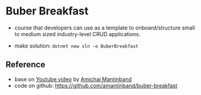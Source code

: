 # Buber Breakfast

- course that developers can use as a template to onboard/structure small to medium sized industry-level CRUD applications.

- make solution: `dotnet new sln -o BuberBreakfast`

## Reference

- base on [Youtube video](https://youtu.be/PmDJIooZjBE) by [Amichai Mantinband](https://twitter.com/amantinband)
- code on github: https://github.com/amantinband/buber-breakfast